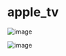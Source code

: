# apple_tv
 ![image](https://user-images.githubusercontent.com/80869580/221366631-02d7b0b9-25e8-469f-9f3f-315dec48947e.png)
 
 ![image](https://user-images.githubusercontent.com/80869580/221366704-e7366305-5e38-4360-ad28-a49e5b481ecf.png)

